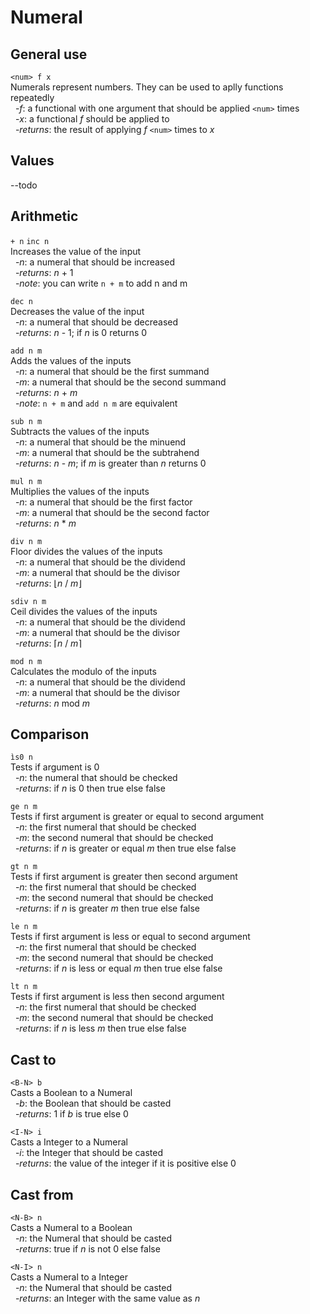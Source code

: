 # Numeral

## General use
`<num> f x`  
Numerals represent numbers. They can be used to aplly functions repeatedly  
&nbsp;&nbsp;-*f*: a functional with one argument that should be applied `<num>` times  
&nbsp;&nbsp;-*x*: a functional *f* should be applied to  
&nbsp;&nbsp;-*returns*: the result of applying *f* `<num>` times to *x*

## Values
--todo

## Arithmetic
`+ n` `inc n`  
Increases the value of the input  
&nbsp;&nbsp;-*n*: a numeral that should be increased  
&nbsp;&nbsp;-*returns*: *n* + 1  
&nbsp;&nbsp;-*note*: you can write `n + m` to add n and m

`dec n`  
Decreases the value of the input  
&nbsp;&nbsp;-*n*: a numeral that should be decreased  
&nbsp;&nbsp;-*returns*: *n* - 1; if *n* is 0 returns 0

`add n m`  
Adds the values of the inputs  
&nbsp;&nbsp;-*n*: a numeral that should be the first summand  
&nbsp;&nbsp;-*m*: a numeral that should be the second summand  
&nbsp;&nbsp;-*returns*: *n* + *m*  
&nbsp;&nbsp;-*note*: `n + m` and `add n m` are equivalent

`sub n m`  
Subtracts the values of the inputs  
&nbsp;&nbsp;-*n*: a numeral that should be the minuend  
&nbsp;&nbsp;-*m*: a numeral that should be the subtrahend  
&nbsp;&nbsp;-*returns*: *n* - *m*; if *m* is greater than *n* returns 0

`mul n m`  
Multiplies the values of the inputs  
&nbsp;&nbsp;-*n*: a numeral that should be the first factor  
&nbsp;&nbsp;-*m*: a numeral that should be the second factor  
&nbsp;&nbsp;-*returns*: *n* * *m*

`div n m`  
Floor divides the values of the inputs  
&nbsp;&nbsp;-*n*: a numeral that should be the dividend  
&nbsp;&nbsp;-*m*: a numeral that should be the divisor  
&nbsp;&nbsp;-*returns*: &lfloor;*n* / *m*&rfloor;

`sdiv n m`  
Ceil divides the values of the inputs  
&nbsp;&nbsp;-*n*: a numeral that should be the dividend  
&nbsp;&nbsp;-*m*: a numeral that should be the divisor  
&nbsp;&nbsp;-*returns*: &lceil;*n* / *m*&rceil;

`mod n m`  
Calculates the modulo of the inputs  
&nbsp;&nbsp;-*n*: a numeral that should be the dividend  
&nbsp;&nbsp;-*m*: a numeral that should be the divisor  
&nbsp;&nbsp;-*returns*: *n* mod *m*

## Comparison  
`ìs0 n`  
Tests if argument is 0  
&nbsp;&nbsp;-*n*: the numeral that should be checked  
&nbsp;&nbsp;-*returns*: if *n* is 0 then true else false

`ge n m`  
Tests if first argument is greater or equal to second argument  
&nbsp;&nbsp;-*n*: the first numeral that should be checked  
&nbsp;&nbsp;-*m*: the second numeral that should be checked  
&nbsp;&nbsp;-*returns*: if *n* is greater or equal *m* then true else false

`gt n m`  
Tests if first argument is greater then second argument  
&nbsp;&nbsp;-*n*: the first numeral that should be checked  
&nbsp;&nbsp;-*m*: the second numeral that should be checked  
&nbsp;&nbsp;-*returns*: if *n* is greater *m* then true else false

`le n m`  
Tests if first argument is less or equal to second argument  
&nbsp;&nbsp;-*n*: the first numeral that should be checked  
&nbsp;&nbsp;-*m*: the second numeral that should be checked  
&nbsp;&nbsp;-*returns*: if *n* is less or equal *m* then true else false

`lt n m`  
Tests if first argument is less then second argument  
&nbsp;&nbsp;-*n*: the first numeral that should be checked  
&nbsp;&nbsp;-*m*: the second numeral that should be checked  
&nbsp;&nbsp;-*returns*: if *n* is less *m* then true else false

## Cast to
`<B-N> b`  
Casts a Boolean to a Numeral  
&nbsp;&nbsp;-*b*: the Boolean that should be casted  
&nbsp;&nbsp;-*returns*: 1 if *b* is true else 0

`<I-N> i`  
Casts a Integer to a Numeral  
&nbsp;&nbsp;-*i*: the Integer that should be casted  
&nbsp;&nbsp;-*returns*: the value of the integer if it is positive else 0

## Cast from
`<N-B> n`  
Casts a Numeral to a Boolean  
&nbsp;&nbsp;-*n*: the Numeral that should be casted  
&nbsp;&nbsp;-*returns*: true if *n* is not 0 else false

`<N-I> n`  
Casts a Numeral to a Integer  
&nbsp;&nbsp;-*n*: the Numeral that should be casted  
&nbsp;&nbsp;-*returns*: an Integer with the same value as *n*
